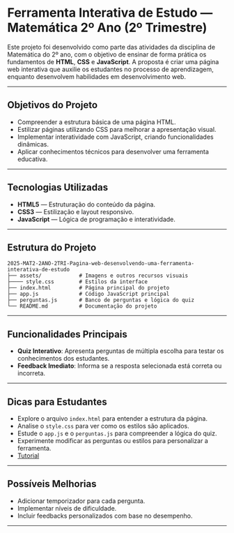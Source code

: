 # Ferramenta Interativa de Estudo — Matemática 2º Ano (2º Trimestre)

Este projeto foi desenvolvido como parte das atividades da disciplina de Matemática do 2º ano, com o objetivo de ensinar de forma prática os fundamentos de **HTML**, **CSS** e **JavaScript**. A proposta é criar uma página web interativa que auxilie os estudantes no processo de aprendizagem, enquanto desenvolvem habilidades em desenvolvimento web.

---

## Objetivos do Projeto

- Compreender a estrutura básica de uma página HTML.
- Estilizar páginas utilizando CSS para melhorar a apresentação visual.
- Implementar interatividade com JavaScript, criando funcionalidades dinâmicas.
- Aplicar conhecimentos técnicos para desenvolver uma ferramenta educativa.

---

## Tecnologias Utilizadas

- **HTML5** — Estruturação do conteúdo da página.
- **CSS3** — Estilização e layout responsivo.
- **JavaScript** — Lógica de programação e interatividade.

---

## Estrutura do Projeto

```
2025-MAT2-2ANO-2TRI-Pagina-web-desenvolvendo-uma-ferramenta-interativa-de-estudo
├── assets/            # Imagens e outros recursos visuais
├──── style.css        # Estilos da interface
├── index.html         # Página principal do projeto
├── app.js             # Código JavaScript principal
├── perguntas.js       # Banco de perguntas e lógica do quiz
└── README.md          # Documentação do projeto
```

---
## Funcionalidades Principais

- **Quiz Interativo**: Apresenta perguntas de múltipla escolha para testar os conhecimentos dos estudantes.
- **Feedback Imediato**: Informa se a resposta selecionada está correta ou incorreta.
---

## Dicas para Estudantes

- Explore o arquivo `index.html` para entender a estrutura da página.
- Analise o `style.css` para ver como os estilos são aplicados.
- Estude o `app.js` e o `perguntas.js` para compreender a lógica do quiz.
- Experimente modificar as perguntas ou estilos para personalizar a ferramenta.
- [Tutorial](tutorial/tutorial.md)

---

## Possíveis Melhorias

- Adicionar temporizador para cada pergunta.
- Implementar níveis de dificuldade.
- Incluir feedbacks personalizados com base no desempenho.

---
